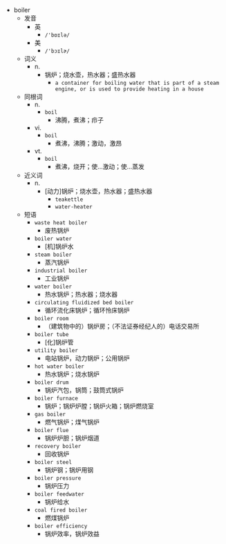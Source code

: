 - boiler
  - 发音
    - 英
      - `/'bɒɪlə/`
    - 美
      - `/'bɔɪlɚ/`
  - 词义
    - n.
      - 锅炉；烧水壶，热水器；盛热水器
        - `a container for boiling water that is part of a steam engine, or is used to provide heating in a house`
  - 同根词
    - n.
      - `boil`
        - 沸腾，煮沸；疖子
    - vi.
      - `boil`
        - 煮沸，沸腾；激动，激昂
    - vt.
      - `boil`
        - 煮沸，烧开；使…激动；使…蒸发
  - 近义词
    - n.
      - [动力]锅炉；烧水壶，热水器；盛热水器
        - `teakettle`
        - `water-heater`
  - 短语
    - `waste heat boiler`
      - 废热锅炉 
    - `boiler water`
      - [机]锅炉水 
    - `steam boiler`
      - 蒸汽锅炉 
    - `industrial boiler`
      - 工业锅炉 
    - `water boiler`
      - 热水锅炉；热水器；烧水器 
    - `circulating fluidized bed boiler`
      - 循环流化床锅炉；循环怜床锅炉 
    - `boiler room`
      - （建筑物中的）锅炉房；（不法证券经纪人的）电话交易所 
    - `boiler tube`
      - [化]锅炉管 
    - `utility boiler`
      - 电站锅炉，动力锅炉；公用锅炉 
    - `hot water boiler`
      - 热水锅炉；烧水锅炉 
    - `boiler drum`
      - 锅炉汽包，锅筒；鼓筒式锅炉 
    - `boiler furnace`
      - 锅炉；锅炉炉膛；锅炉火箱；锅炉燃烧室 
    - `gas boiler`
      - 燃气锅炉；煤气锅炉 
    - `boiler flue`
      - 锅炉炉胆；锅炉烟道 
    - `recovery boiler`
      - 回收锅炉 
    - `boiler steel`
      - 锅炉钢；锅炉用钢 
    - `boiler pressure`
      - 锅炉压力 
    - `boiler feedwater`
      - 锅炉给水 
    - `coal fired boiler`
      - 燃煤锅炉 
    - `boiler efficiency`
      - 锅炉效率，锅炉效益 
